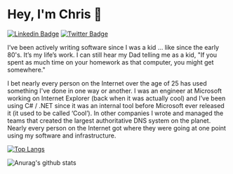 # Hey, I'm Chris 👋

[![Linkedin Badge](https://img.shields.io/badge/-Chris%20Cowherd-blue?style=flat-square&logo=Linkedin&logoColor=white&link=https://www.linkedin.com/in/chriscowherd/)](https://www.linkedin.com/in/chriscowherd/)
[![Twitter Badge](https://img.shields.io/badge/-@chriscowherd-1ca0f1?style=flat-square&labelColor=1ca0f1&logo=twitter&logoColor=white&link=https://twitter.com/chriscowherd)](https://twitter.com/chriscowherd) 

I’ve been actively writing software since I was a kid ... like since the early 80's. It’s my life’s work. I can still hear my Dad telling me as a kid, "If you spent as much time on your homework as that computer, you might get somewhere."

I bet nearly every person on the Internet over the age of 25 has used something I've done in one way or another. I was an engineer at Microsoft working on Internet Explorer (back when it was actually cool) and I’ve been using C# / .NET since it was an internal tool before Microsoft ever released it (it used to be called ‘Cool’).  In other companies I wrote and managed the teams that created the largest authoritative DNS system on the planet. Nearly every person on the Internet got where they were going at one point using my software and infrastructure.

[![Top Langs](https://github-readme-stats.vercel.app/api/top-langs/?username=chriscow&count_private=true)](https://github.com/chriscow/github-readme-stats)

![Anurag's github stats](https://github-readme-stats.vercel.app/api?username=chriscow&&hide=stars,prs,issues,contribs&count_private=true&include_all_commits=true)

